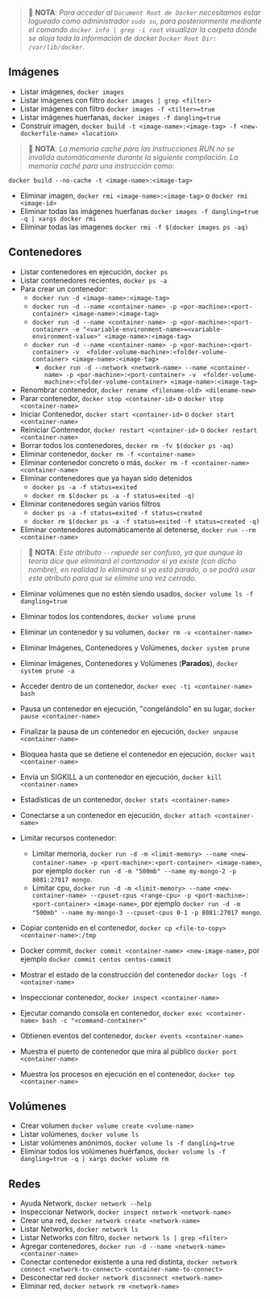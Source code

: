 > 📝 **NOTA**: _Para acceder al `Document Root de Docker` necesitamos estar logueado como administrador `sudo su`, para posteriormente mediante el comando `docker info | grep -i root` visualizar la carpeta dónde se aloja toda la información de docker `Docker Root Dir: /var/lib/docker`._

## Imágenes

* Listar imágenes, `docker images`
* Listar imágenes con filtro `docker images | grep <filter>`
* Listar imágenes con filtro `docker images -f <tilter>=true`
* Listar imágenes huerfanas, `docker images -f dangling=true`
* Construir imagen, `docker build -t <image-name>:<image-tag> -f <new-dockerfile-name> <location>`

> 📝 **NOTA**: _La memoria caché para las instrucciones RUN no se invalida automáticamente durante la siguiente compilación. La memoria caché para una instrucción como:_

`docker build --no-cache -t <image-name>:<image-tag>`

* Eliminar imagen, `docker rmi <image-name>:<image-tag>` o `docker rmi <image-id>`
* Eliminar todas las imágenes huerfanas `docker images -f dangling=true -q | xargs docker rmi`
* Eliminar todas las imagenes `docker rmi -f $(docker images ps -aq)`

## Contenedores

* Listar contenedores en ejecución, `docker ps`
* Listar contenedores recientes, `docker ps -a`
* Para crear un contenedor:
  * `docker run -d <image-name>:<image-tag>`
  * `docker run -d --name <container-name> -p <por-machine>:<port-container> <image-name>:<image-tag>`
  * `docker run -d --name <container-name> -p <por-machine>:<port-container> -e "<variable-environment-name>=<variable-environment-value>" <image-name>:<image-tag>`
  * `docker run -d --name <container-name> -p <por-machine>:<port-container> -v  <folder-volume-machine>:<folder-volume-container> <image-name>:<image-tag>`
    * `docker run -d --network <network-name> --name <container-name> -p <por-machine>:<port-container> -v  <folder-volume-machine>:<folder-volume-container> <image-name>:<image-tag>`
* Renombrar contenedor, `docker rename <filename-old> <dilename-new>`
* Parar contenedor, `docker stop <container-id>` o `docker stop <container-name>`
* Iniciar Contenedor, `docker start <container-id>` o `docker start <container-name>`
* Reiniciar Contenedor, `docker restart <container-id>` o `docker restart <container-name>`
* Borrar todos los contenedores, `docker rm -fv $(docker ps -aq)`
* Eliminar contenedor, `docker rm -f <container-name>`
* Eliminar contenedor concreto o más, `docker rm -f <container-name> <container-name>`
* Eliminar contenedores que ya hayan sido detenidos
    * `docker ps -a -f status=exited`
    * `docker rm $(docker ps -a -f status=exited -q)`
* Eliminar contenedores según varios filtros
    * `docker ps -a -f status=exited -f status=created`
    * `docker rm $(docker ps -a -f status=exited -f status=created -q)`
* Eliminar contenedores automáticamente al detenerse, `docker run --rm <container-name>`

> 📝 **NOTA**: _Este atributo `--rm`puede ser confuso, ya que aunque la teoría dice que eliminará el contanador si ya existe (con dicho nombre), en realidad lo eliminará si ya está parado, o se podrá usar este atributo para que se elimine una vez cerrado._

* Eliminar volúmenes que no estén siendo usados, `docker volume ls -f dangling=true`
* Eliminar todos los contendores, `docker volume prune`
* Eliminar un contenedor y su volumen, `docker rm -v <container-name>`
* Eliminar Imágenes, Contenedores y Volúmenes, `docker system prune`
* Eliminar Imágenes, Contenedores y Volúmenes (**Parados**), `docker system prune -a`

* Acceder dentro de un contenedor, `docker exec -ti <container-name> bash`
* Pausa un contenedor en ejecución, "congelándolo" en su lugar, `docker pause <container-name>`
* Finalizar la pausa de un contenedor en ejecución, `docker unpause <container-name>`
* Bloquea hasta que se detiene el contenedor en ejecución, `docker wait <container-name>`
* Envía un SIGKILL a un contenedor en ejecución, `docker kill <container-name>`
* Estadísticas de un contenedor, `docker stats <container-name>`
* Conectarse a un contenedor en ejecución, `docker attach <container-name>`
* Limitar recursos contenedor:
  * Limitar memoria, `docker run -d -m <limit-memory> --name <new-container-name> -p <port-machine>:<port-container> <image-name>`, por ejemplo `docker run -d -m "500mb" --name my-mongo-2 -p 8081:27017 mongo`.
  * Limitar cpu, `docker run -d -m <limit-memory> --name <new-container-name> --cpuset-cpus <range-cpu> -p <port-machine>:<port-container> <image-name>`, por ejemplo `docker run -d -m "500mb" --name my-mongo-3 --cpuset-cpus 0-1 -p 8081:27017 mongo`.
* Copiar contenido en el contenedor, `docker cp <file-to-copy> <container-name>:/tmp`
* Docker commit, `docker commit <container-name> <new-image-name>`, por ejemplo `docker commit centos centos-commit`
* Mostrar el estado de la construcción del contenedor `docker logs -f <ontainer-name>`
* Inspeccionar contenedor, `docker inspect <container-name>`
* Ejecutar comando consola en contenedor, `docker exec <container-name> bash -c "<command-container>"`
* Obtienen eventos del contenedor, `docker events <container-name>`
* Muestra el puerto de contenedor que mira al público `docker port <container-name>`
* Muestra los procesos en ejecución en el contenedor, `docker top <container-name>`

## Volúmenes

* Crear volumen `docker volume create <volume-name>`
* Listar volúmenes, `docker volume ls`
* Listar volúmenes anónimos, `docker volume ls -f dangling=true`
* Eliminar todos los volúmenes huérfanos, `docker volume ls -f dangling=true -q | xargs docker volume rm`

## Redes

* Ayuda Network, `docker network --help`
* Inspeccionar Network, `docker inspect network <network-name>`
* Crear una red, `docker network create <network-name>`
* Listar Networks, `docker network ls`
* Listar Networks con filtro, `docker network ls | grep <filter>`
* Agregar contenedores, `docker run -d --name <network-name> <container-name>`
* Conectar contenedor existente a una red distinta, `docker network connect <network-to-connect> <container-name-to-connect>`
* Desconectar red `docker network disconnect <network-name>`
* Eliminar red, `docker network rm <network-name>`